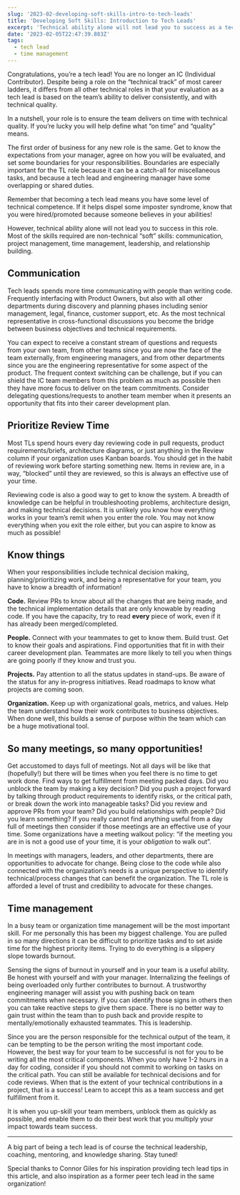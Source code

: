 ```yaml
---
slug: '2023-02-developing-soft-skills-intro-to-tech-leads'
title: 'Developing Soft Skills: Introduction to Tech Leads'
excerpt: 'Technical ability alone will not lead you to success as a tech lead. Tips for developing the soft skills required to be an exceptional tech lead.'
date: '2023-02-05T22:47:39.883Z'
tags:
  - tech lead
  - time management
---
```


Congratulations, you’re a tech lead! You are no longer an IC (Individual Contributor). Despite being a role on the “technical track” of most career ladders, it differs from all other technical roles in that your evaluation as a tech lead is based on the team’s ability to deliver consistently, and with technical quality.

In a nutshell, your role is to ensure the team delivers on time with technical quality. If you’re lucky you will help define what “on time” and “quality” means.

The first order of business for any new role is the same. Get to know the expectations from your manager, agree on how you will be evaluated, and set some boundaries for your responsibilities. Boundaries are especially important for the TL role because it can be a catch-all for miscellaneous tasks, and because a tech lead and engineering manager have some overlapping or shared duties.

Remember that becoming a tech lead means you have some level of technical competence. If it helps dispel some imposter syndrome, know that you were hired/promoted because someone believes in your abilities!

However, technical ability alone will not lead you to success in this role. Most of the skills required are non-technical “soft” skills: communication, project management, time management, leadership, and relationship building.

## Communication

Tech leads spends more time communicating with people than writing code. Frequently interfacing with Product Owners, but also with all other departments during discovery and planning phases including senior management, legal, finance, customer support, etc. As the most technical representative in cross-functional discussions you become the bridge between business objectives and technical requirements.

You can expect to receive a constant stream of questions and requests from your own team, from other teams since you are now the face of the team externally, from engineering managers, and from other departments since you are the engineering representative for some aspect of the product. The frequent context switching can be challenge, but if you can shield the IC team members from this problem as much as possible then they have more focus to deliver on the team commitments. Consider delegating questions/requests to another team member when it presents an opportunity that fits into their career development plan.

## Prioritize Review Time

Most TLs spend hours every day reviewing code in pull requests, product requirements/briefs, architecture diagrams, or just anything in the Review column if your organization uses Kanban boards. You should get in the habit of reviewing work before starting something new. Items in review are, in a way, “blocked” until they are reviewed, so this is always an effective use of your time.

Reviewing code is also a good way to get to know the system. A breadth of knowledge can be helpful in troubleshooting problems, architecture design, and making technical decisions. It is unlikely you know how everything works in your team’s remit when you enter the role. You may not know everything when you exit the role either, but you can aspire to know as much as possible!

## Know things

When your responsibilities include technical decision making, planning/prioritizing work, and being a representative for your team, you have to know a breadth of information!

**Code.** Review PRs to know about all the changes that are being made, and the technical implementation details that are only knowable by reading code. If you have the capacity, try to read **every** piece of work, even if it has already been merged/completed.

**People.** Connect with your teammates to get to know them. Build trust. Get to know their goals and aspirations. Find opportunities that fit in with their career development plan. Teammates are more likely to tell you when things are going poorly if they know and trust you.

**Projects.** Pay attention to all the status updates in stand-ups. Be aware of the status for any in-progress initiatives. Read roadmaps to know what projects are coming soon.

**Organization.** Keep up with organizational goals, metrics, and values. Help the team understand how their work contributes to business objectives. When done well, this builds a sense of purpose within the team which can be a huge motivational tool.

## So many meetings, so many opportunities!

Get accustomed to days full of meetings. Not all days will be like that (hopefully!) but there will be times when you feel there is no time to get work done. Find ways to get fulfillment from meeting packed days. Did you unblock the team by making a key decision? Did you push a project forward by talking through product requirements to identify risks, or the critical path, or break down the work into manageable tasks? Did you review and approve PRs from your team? Did you build relationships with people? Did you learn something? If you really cannot find anything useful from a day full of meetings then consider if those meetings are an effective use of your time. Some organizations have a meeting walkout policy: “if the meeting you are in is not a good use of your time, it is your _obligation_ to walk out”.

In meetings with managers, leaders, and other departments, there are opportunities to advocate for change. Being close to the code while also connected with the organization’s needs is a unique perspective to identify technical/process changes that can benefit the organization. The TL role is afforded a level of trust and credibility to advocate for these changes.

## Time management

In a busy team or organization time management will be the most important skill. For me personally this has been my biggest challenge. You are pulled in so many directions it can be difficult to prioritize tasks and to set aside time for the highest priority items. Trying to do everything is a slippery slope towards burnout.

Sensing the signs of burnout in yourself and in your team is a useful ability. Be honest with yourself and with your manager. Internalizing the feelings of being overloaded only further contributes to burnout. A trustworthy engineering manager will assist you with pushing back on team commitments when necessary. If you can identify those signs in others then you can take reactive steps to give them space. There is no better way to gain trust within the team than to push back and provide respite to mentally/emotionally exhausted teammates. This is leadership.

Since you are the person responsible for the technical output of the team, it can be tempting to be the person writing the most important code. However, the best way for your team to be successful is not for you to be writing all the most critical components. When you only have 1-2 hours in a day for coding, consider if you should not commit to working on tasks on the critical path. You can still be available for technical decisions and for code reviews. When that is the extent of your technical contributions in a project, that is a success! Learn to accept this as a team success and get fulfillment from it.

It is when you up-skill your team members, unblock them as quickly as possible, and enable them to do their best work that you multiply your impact towards team success.

---

A big part of being a tech lead is of course the technical leadership, coaching, mentoring, and knowledge sharing. Stay tuned!

Special thanks to Connor Giles for his inspiration providing tech lead tips in this article, and also inspiration as a former peer tech lead in the same organization!
